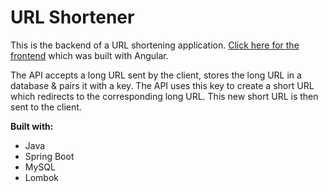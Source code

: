 # URL Shortener
This is the backend of a URL shortening application. [Click here for the frontend](https://github.com/Mimitwinkle/URLShortener-Frontend) which was built with Angular.

The API accepts a long URL sent by the client, stores the long URL in a database & pairs it with a key. The API uses this key to create a short URL which redirects to the corresponding long URL. This new short URL is then sent to the client.

<b>Built with:</b>
- Java
- Spring Boot
- MySQL
- Lombok
